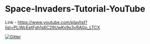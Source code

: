 # Space-Invaders-Tutorial-YouTube
Link - https://www.youtube.com/playlist?list=PLiWcEetFgh1s6C29UwKv9s3yRAGo_LTCX

[![Gitter](https://badges.gitter.im/Join%20Chat.svg)](https://gitter.im/Dregron/Space-Invaders-Tutorial-YouTube?utm_source=badge&utm_medium=badge&utm_campaign=pr-badge)

